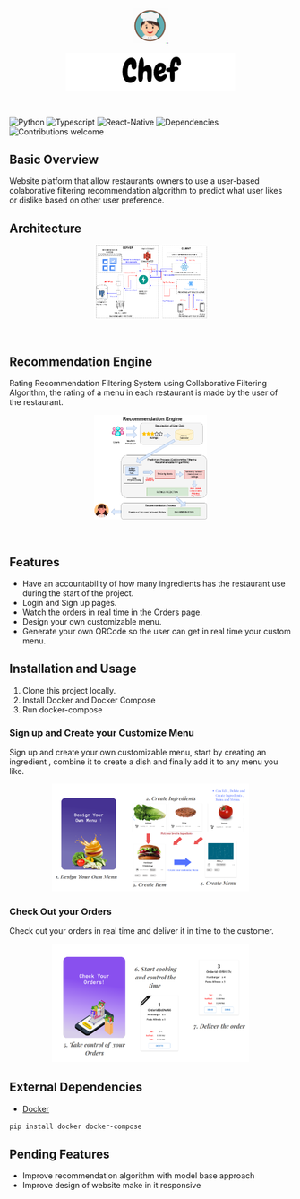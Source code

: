 <p align="center"><img width=12.5% src="https://github.com/camzero94/RestaurantWebAPP/blob/main/media/chef.png"></p>
<p align="center"><img width=60% src="https://github.com/camzero94/RestaurantWebAPP/blob/main/media/Title.png"></p>

&nbsp;&nbsp;&nbsp;&nbsp;&nbsp;&nbsp;&nbsp;&nbsp;&nbsp;&nbsp;&nbsp;&nbsp;&nbsp;&nbsp;&nbsp;&nbsp;&nbsp;&nbsp;

![Python](https://img.shields.io/badge/python-v3.6+-blue.svg)
![Typescript ](https://img.shields.io/badge/typescript-v4.4+-blue.svg)
![React-Native](https://img.shields.io/badge/reactNative-v0.69+-blue.svg)
![Dependencies](https://img.shields.io/badge/dependencies-up%20to%20date-brightgreen.svg)
![Contributions welcome](https://img.shields.io/badge/contributions-welcome-orange.svg)

## Basic Overview

Website platform that allow restaurants owners to use a user-based colaborative filtering recommendation algorithm to predict what user likes or dislike based on other user preference.
## Architecture
<p align ="center"><img src="https://github.com/camzero94/RestaurantWebAPP/blob/main/media/ProjectImage.png" width=40%></p>

<br>

## Recommendation Engine
Rating Recommendation Filtering System using Collaborative Filtering Algorithm, the rating of a menu in each restaurant is made by the user of the restaurant.

<p align="center"><img src="https://github.com/camzero94/RestaurantWebAPP/blob/main/media/recom.png" width=40%></p>

<br>

## Features

* Have an accountability of how many ingredients has the restaurant use during the start of the project.
* Login and Sign up pages.
* Watch the orders in real time in the Orders page.
* Design your own customizable menu.
* Generate your own QRCode so the user can get in real time your custom menu.

## Installation and Usage

<ol>
  <li>Clone this project locally.</li>
  <li>Install Docker and Docker Compose</li>
  <li>Run docker-compose</li>
</ol>

### Sign up and Create your Customize Menu
Sign up and create your own customizable menu, start by creating an ingredient , combine it to create a dish and finally add it to any menu you like.

<p align="center"><img src="https://github.com/camzero94/RestaurantWebAPP/blob/main/media/Own_Menu.png" width=70% height=50%></p>

### Check Out your Orders
Check out your orders in real time and deliver it in time to the customer.

<p align="center"><img src="https://github.com/camzero94/RestaurantWebAPP/blob/main/media/Own_Orders.png" width=70% height=50%></p>

## External Dependencies

* [Docker](https://www.docker.com/)
```bash
pip install docker docker-compose
```
## Pending Features
- Improve recommendation algorithm with model base approach
- Improve design of website make in it responsive 

